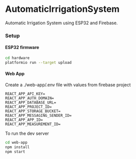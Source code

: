 # AutomaticIrrigationSystem

Automatic Irrigation System using ESP32 and Firebase.

### Setup
#### ESP32 firmware
```sh
cd hardware
platformio run --target upload
```
#### Web App
Create a ./web-app/.env file with values from firebase project
```
REACT_APP_API_KEY=
REACT_APP_AUTH_DOMAIN=
REACT_APP_DATABASE_URL=
REACT_APP_PROJECT_ID=
REACT_APP_STORAGE_BUCKET=
REACT_APP_MESSAGING_SENDER_ID=
REACT_APP_APP_ID=
REACT_APP_MEASUREMENT_ID=
```
To run the dev server
```sh
cd web-app
npm install
npm start
```
